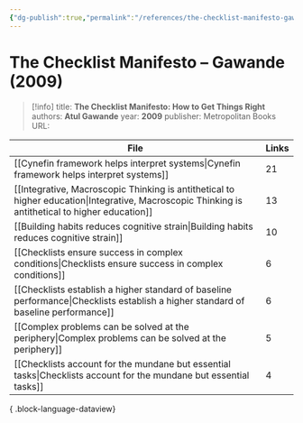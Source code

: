 ```yaml
---
{"dg-publish":true,"permalink":"/references/the-checklist-manifesto-gawande-2009/"}
---
```



# The Checklist Manifesto – Gawande (2009)

> [!info]
> title: **The Checklist Manifesto: How to Get Things Right**
> authors: **Atul Gawande**
> year: **2009**
> publisher: Metropolitan Books
> URL: 



| File                                                                                                                                                | Links |
| --------------------------------------------------------------------------------------------------------------------------------------------------- | ----- |
| [[Cynefin framework helps interpret systems\|Cynefin framework helps interpret systems]]                                                         | 21    |
| [[Integrative, Macroscopic Thinking is antithetical to higher education\|Integrative, Macroscopic Thinking is antithetical to higher education]] | 13    |
| [[Building habits reduces cognitive strain\|Building habits reduces cognitive strain]]                                                           | 10    |
| [[Checklists ensure success in complex conditions\|Checklists ensure success in complex conditions]]                                             | 6     |
| [[Checklists establish a higher standard of baseline performance\|Checklists establish a higher standard of baseline performance]]               | 6     |
| [[Complex problems can be solved at the periphery\|Complex problems can be solved at the periphery]]                                             | 5     |
| [[Checklists account for the mundane but essential tasks\|Checklists account for the mundane but essential tasks]]                               | 4     |

{ .block-language-dataview}
